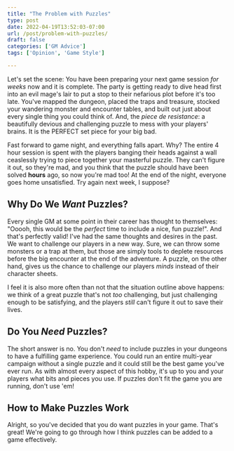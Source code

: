 ```yaml
---
title: "The Problem with Puzzles"
type: post
date: 2022-04-19T13:52:03-07:00
url: /post/problem-with-puzzles/
draft: false
categories: ['GM Advice']
tags: ['Opinion', 'Game Style'] 

---
```


Let's set the scene: You have been preparing your next game session *for weeks* now and it is complete. The party is getting ready to dive head first into an evil mage's lair to put a stop to their nefarious plot before it's too late. You've mapped the dungeon, placed the traps and treasure, stocked your wandering monster and encounter tables, and built out just about every single thing you could think of. And, the *piece de resistance*: a beautifully devious and challenging puzzle to mess with your players' brains. It is the PERFECT set piece for your big bad.

Fast forward to game night, and everything falls apart. Why? The entire 4 hour session is spent with the players banging their heads against a wall ceaslessly trying to piece together your masterful puzzle. They can't figure it out, so they're mad, and you think that the puzzle should have been solved **hours** ago, so now you're mad too! At the end of the night, everyone goes home unsatisfied. Try again next week, I suppose?

## Why Do We *Want* Puzzles?
Every single GM at some point in their career has thought to themselves: "Ooooh, this would be the *perfect* time to include a nice, fun puzzle!". And that's perfectly valid! I've had the same thoughts and desires in the past. We want to challenge our players in a new way. Sure, we can throw some monsters or a trap at them, but those are simply tools to deplete resources before the big encounter at the end of the adventure. A puzzle, on the other hand, gives us the chance to challenge our players *minds* instead of their character sheets.

I feel it is also more often than not that the situation outline above happens: we think of a great puzzle that's not *too* challenging, but just challenging enough to be satisfying, and the players *still* can't figure it out to save their lives. 

## Do You *Need* Puzzles?
The short answer is no. You don't *need* to include puzzles in your dungeons to have a fulfilling game experience. You could run an entire multi-year campaign without a single puzzle and it could still be the best game you've ever run. As with almost every aspect of this hobby, it's up to you and your players what bits and pieces you use. If puzzles don't fit the game you are running, don't use 'em!

## How to Make Puzzles Work
Alright, so you've decided that you do want puzzles in your game. That's great! We're going to go through how I think puzzles can be added to a game effectively.

